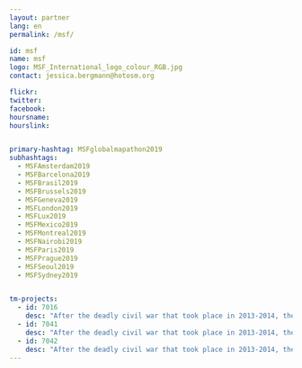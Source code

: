 ```yaml
---
layout: partner
lang: en
permalink: /msf/

id: msf
name: msf
logo: MSF_International_logo_colour_RGB.jpg
contact: jessica.bergmann@hotosm.org

flickr: 
twitter: 
facebook: 
hoursname:
hourslink:


primary-hashtag: MSFglobalmapathon2019
subhashtags:
  - MSFAmsterdam2019
  - MSFBarcelona2019
  - MSFBrasil2019
  - MSFBrussels2019
  - MSFGeneva2019
  - MSFLondon2019
  - MSFLux2019
  - MSFMexico2019
  - MSFMontreal2019
  - MSFNairobi2019
  - MSFParis2019 
  - MSFPrague2019
  - MSFSeoul2019
  - MSFSydney2019


tm-projects:
  - id: 7016
    desc: "After the deadly civil war that took place in 2013-2014, the Central African Republic (CAR) enjoyed a period of relative calm. However, tensions between numerous armed groups exploded again at the end of 2016, throwing the country into a renewed spiral of violence. The conflict raged on throughout 2017 and into 2018. Violent attacks in several locations aggravated the already dire health needs of the population, 15 percent of whom - or close to 700,000 people - are displaced."
  - id: 7041
    desc: "After the deadly civil war that took place in 2013-2014, the Central African Republic (CAR) enjoyed a period of relative calm. However, tensions between numerous armed groups exploded again at the end of 2016, throwing the country into a renewed spiral of violence. The conflict raged on throughout 2017 and into 2018. Violent attacks in several locations aggravated the already dire health needs of the population, 15 percent of whom - or close to 700,000 people - are displaced."
  - id: 7042
    desc: "After the deadly civil war that took place in 2013-2014, the Central African Republic (CAR) enjoyed a period of relative calm. However, tensions between numerous armed groups exploded again at the end of 2016, throwing the country into a renewed spiral of violence. The conflict raged on throughout 2017 and into 2018. Violent attacks in several locations aggravated the already dire health needs of the population, 15 percent of whom - or close to 700,000 people - are displaced."
---
```

